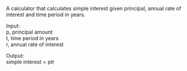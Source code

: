 A calculator that calculates simple interest given principal, annual rate of interest and time period in years.

Input: \
   p, principal amount \
   t, time period in years \
   r, annual rate of interest 
   
Output:\
   simple interest = p*t*r

